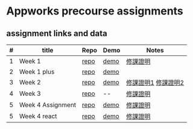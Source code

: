 # Appworks precourse assignments

## assignment links and data
| # | title | Repo | Demo | Notes | 
| --- | --- | --- | --- | --- |
| 1 | Week 1 | [repo](https://github.com/Joy-port/aw-remote-assignments/tree/master/week1) | [demo](https://joy-port.github.io/aw-remote-assignments/week1) | [修課證明](https://imgur.com/gallery/TfFXjQK) |
| 2 | Week 1 plus | [repo](https://github.com/Joy-port/aw-remote-assignments/tree/master/week1-plus) | [demo](https://joy-port.github.io/aw-remote-assignments/week1-plus) |  |
| 3 | Week 2 | [repo](https://github.com/Joy-port/aw-remote-assignments/tree/master/week2) | [demo](https://joy-port.github.io/aw-remote-assignments/week2) | [修課證明1](https://imgur.com/gallery/mx8oCpD) [修課證明2](https://imgur.com/gallery/FNuJLh2) |
| 4 | Week 3 | [repo](https://github.com/Joy-port/aw-remote-assignments/tree/master/week3) | -- | [修課證明](https://imgur.com/gallery/X4d4wtz) |
| 5 | Week 4 Assignment | [repo](https://github.com/Joy-port/aw-remote-assignments/tree/master/week4) | [demo](https://joy-port.github.io/aw-remote-assignments/week4) | [修課證明](https://imgur.com/gallery/5nXpZFH) |
| 5 | Week 4 react | [repo](https://github.com/Joy-port/aw-remote-assignments/tree/week4-react-master) | [demo](https://joy-port.github.io/aw-remote-assignments) | [修課證明](https://imgur.com/gallery/5nXpZFH) |

